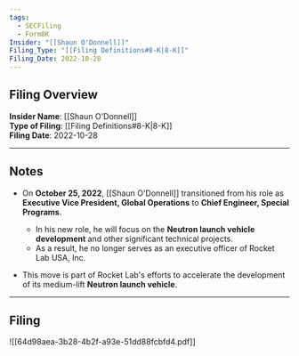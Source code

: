 ```yaml
---
tags:
  - SECFiling
  - Form8K
Insider: "[[Shaun O'Donnell]]"
Filing_Type: "[[Filing Definitions#8-K|8-K]]"
Filing_Date: 2022-10-28
---
```

## Filing Overview

**Insider Name**: [[Shaun O'Donnell]]  
**Type of Filing**: [[Filing Definitions#8-K|8-K]]  
**Filing Date**: 2022-10-28  

---
## Notes

- On **October 25, 2022**, [[Shaun O'Donnell]] transitioned from his role as **Executive Vice President, Global Operations** to **Chief Engineer, Special Programs**.  
  - In his new role, he will focus on the **Neutron launch vehicle development** and other significant technical projects.  
  - As a result, he no longer serves as an executive officer of Rocket Lab USA, Inc.

- This move is part of Rocket Lab's efforts to accelerate the development of its medium-lift **Neutron launch vehicle**.  

---
## Filing

![[64d98aea-3b28-4b2f-a93e-51dd88fcbfd4.pdf]]
